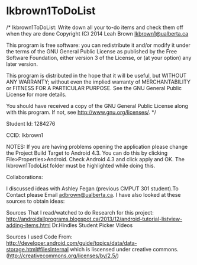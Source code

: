 lkbrown1ToDoList
================

/* lkbrown1ToDoList: Write down all your to-do items and check them off when they are done
Copyright (C) 2014  Leah Brown lkbrown1@ualberta.ca

This program is free software: you can redistribute it and/or modify
it under the terms of the GNU General Public License as published by
the Free Software Foundation, either version 3 of the License, or
(at your option) any later version.

This program is distributed in the hope that it will be useful,
but WITHOUT ANY WARRANTY; without even the implied warranty of
MERCHANTABILITY or FITNESS FOR A PARTICULAR PURPOSE.  See the
GNU General Public License for more details.

You should have received a copy of the GNU General Public License
along with this program.  If not, see <http://www.gnu.org/licenses/>.
*/


Student Id: 1284276


CCID: lkbrown1

NOTES:
If you are having problems opening the application please change the Project Build Target to Android 4.3. You can do this by clicking File>Properties>Android. Check Android 4.3 and click apply and OK. The lkbrown1TodoList folder must be highlighted while doing this.


Collaborations:

I discussed ideas with Ashley Fegan (previous CMPUT 301 student).To Contact please Email adbrown@ualberta.ca. I have also looked at these sources to obtain ideas:

Sources That I read/watched to do Research for this project:
http://androidallprograms.blogspot.ca/2013/12/android-tutorial-listview-adding-items.html
Dr.Hindles Student Picker Videos

Sources I used Code From:
http://developer.android.com/guide/topics/data/data-storage.html#filesInternal which is liscensed under creative commons. (http://creativecommons.org/licenses/by/2.5/)


